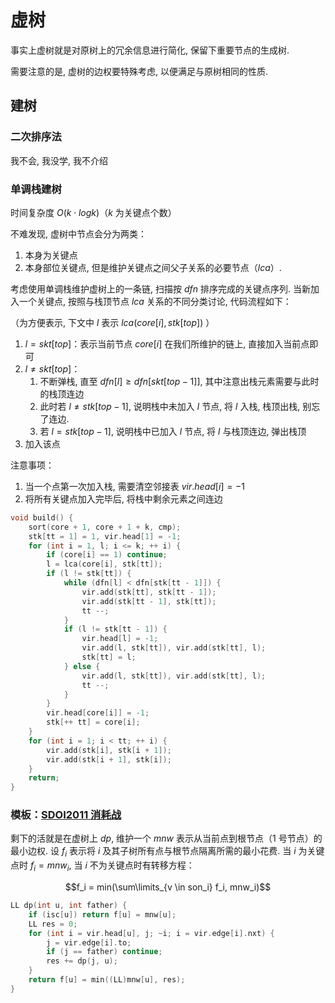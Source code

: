 # 虚树

事实上虚树就是对原树上的冗余信息进行简化, 保留下重要节点的生成树. 

需要注意的是, 虚树的边权要特殊考虑, 以便满足与原树相同的性质. 

## 建树

### 二次排序法

我不会, 我没学, 我不介绍

### 单调栈建树

时间复杂度 $O(k \cdot logk)$（$k$ 为关键点个数）

不难发现, 虚树中节点会分为两类：

1. 本身为关键点
2. 本身部位关键点, 但是维护关键点之间父子关系的必要节点（$lca$）. 

考虑使用单调栈维护虚树上的一条链, 扫描按 $dfn$ 排序完成的关键点序列. 当新加入一个关键点, 按照与栈顶节点 $lca$ 关系的不同分类讨论, 代码流程如下：

（为方便表示, 下文中 $l$ 表示 $lca(core[i], stk[top])$ ）

1. $l = skt[top]$：表示当前节点 $core[i]$ 在我们所维护的链上, 直接加入当前点即可
2. $l \ne skt[top]$：
   1. 不断弹栈, 直至 $dfn[l] \geqslant dfn[skt[top - 1]]$, 其中注意出栈元素需要与此时的栈顶连边
   2. 此时若 $l \ne stk[top - 1]$, 说明栈中未加入 $l$ 节点, 将 $l$ 入栈, 栈顶出栈, 别忘了连边. 
   3. 若 $l = stk[top - 1]$, 说明栈中已加入 $l$ 节点, 将 $l$ 与栈顶连边, 弹出栈顶
3. 加入该点

注意事项：
1. 当一个点第一次加入栈, 需要清空邻接表 $vir.head[i] = -1$
2. 将所有关键点加入完毕后, 将栈中剩余元素之间连边

```cpp
void build() {
	sort(core + 1, core + 1 + k, cmp);
	stk[tt = 1] = 1, vir.head[1] = -1;
	for (int i = 1, l; i <= k; ++ i) {
		if (core[i] == 1) continue;
		l = lca(core[i], stk[tt]);
		if (l != stk[tt]) {
			while (dfn[l] < dfn[stk[tt - 1]]) {
				vir.add(stk[tt], stk[tt - 1]);
				vir.add(stk[tt - 1], stk[tt]);
				tt --;
			}
			if (l != stk[tt - 1]) {
				vir.head[l] = -1;
				vir.add(l, stk[tt]), vir.add(stk[tt], l);
				stk[tt] = l;
			} else {
				vir.add(l, stk[tt]), vir.add(stk[tt], l);
				tt --;
			}
		}
		vir.head[core[i]] = -1;
		stk[++ tt] = core[i];
	}
	for (int i = 1; i < tt; ++ i) {
		vir.add(stk[i], stk[i + 1]);
		vir.add(stk[i + 1], stk[i]);
	}
	return;
}
```

### 模板：[SDOI2011 消耗战](https://www.luogu.com.cn/problem/P2495)

剩下的活就是在虚树上 $dp$, 维护一个 $mnw$ 表示从当前点到根节点（$1$ 号节点）的最小边权. 设 $f_i$ 表示将 $i$ 及其子树所有点与根节点隔离所需的最小花费. 当 $i$ 为关键点时 $f_i = mnw_i$, 当 $i$ 不为关键点时有转移方程：

$$f_i = min(\sum\limits_{v \in son_i} f_i, mnw_i)$$

```cpp
LL dp(int u, int father) {
	if (isc[u]) return f[u] = mnw[u];
	LL res = 0;
	for (int i = vir.head[u], j; ~i; i = vir.edge[i].nxt) {
		j = vir.edge[i].to;
		if (j == father) continue;
		res += dp(j, u);
	}
	return f[u] = min((LL)mnw[u], res);
}
```